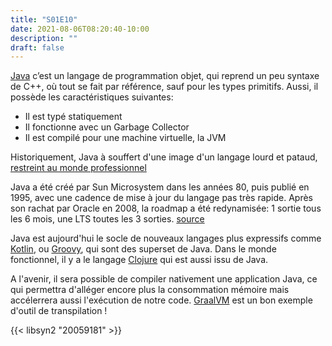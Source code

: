 ```yaml
---
title: "S01E10"
date: 2021-08-06T08:20:40-10:00
description: ""
draft: false
---
```


[Java](https://fr.wikipedia.org/wiki/Java_(langage)) c’est un langage de programmation objet, qui reprend un peu syntaxe de C++, où tout se fait par référence, sauf pour les types primitifs. Aussi, il possède les caractéristiques suivantes:
- Il est typé statiquement
- Il fonctionne avec un Garbage Collector
- Il est compilé pour une machine virtuelle, la JVM

Historiquement, Java à souffert d'une image d'un langage lourd et pataud, [restreint au monde professionnel](https://en.wikipedia.org/wiki/Java_performance)

Java a été créé par Sun Microsystem dans les années 80, puis publié en 1995, avec une cadence de mise à jour du langage pas très rapide. Après son rachat par Oracle en 2008, la roadmap a été redynamisée: 1 sortie tous les 6 mois, une LTS toutes les 3 sorties. [source](https://en.wikipedia.org/wiki/Java_version_history)

Java est aujourd'hui le socle de nouveaux langages plus expressifs comme [Kotlin](https://kotlinlang.org), ou [Groovy](https://groovy-lang.org), qui sont des superset de Java. Dans le monde fonctionnel, il y a le langage [Clojure](https://clojure.org) qui est aussi issu de Java.

A l'avenir, il sera possible de compiler nativement une application Java, ce qui permettra d'alléger encore plus la consommation mémoire mais accélerrera aussi l'exécution de notre code. [GraalVM](https://www.graalvm.org) est un bon exemple d'outil de transpilation !

{{< libsyn2 "20059181" >}}

